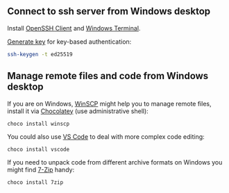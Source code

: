 <!--
  Copyright 2024 Oakdeer project contributors

  Licensed under the Apache License, Version 2.0 (the "License");
  you may not use this file except in compliance with the License.
  You may obtain a copy of the License at

      http://www.apache.org/licenses/LICENSE-2.0

  Unless required by applicable law or agreed to in writing, software
  distributed under the License is distributed on an "AS IS" BASIS,
  WITHOUT WARRANTIES OR CONDITIONS OF ANY KIND, either express or implied.
  See the License for the specific language governing permissions and
  limitations under the License.
-->

## Connect to ssh server from Windows desktop

Install [OpenSSH Client](https://learn.microsoft.com/en-us/windows-server/administration/openssh/openssh_install_firstuse) and [Windows Terminal](https://learn.microsoft.com/en-us/windows/terminal/install).

[Generate key](https://learn.microsoft.com/en-us/windows-server/administration/openssh/openssh_keymanagement#user-key-generation) for key-based authentication:

```sh
ssh-keygen -t ed25519
```

## Manage remote files and code from Windows desktop

If you are on Windows, [WinSCP](https://sourceforge.net/projects/winscp/) might help you to manage remote files, install it via [Chocolatey](https://chocolatey.org/install) (use administrative shell):

```shell
choco install winscp
```

You could also use [VS Code](https://code.visualstudio.com/) to deal with more complex code editing:

```shell
choco install vscode
```

If you need to unpack code from different archive formats on Windows you might find [7-Zip](https://sourceforge.net/projects/sevenzip/) handy:

```shell
choco install 7zip
```
